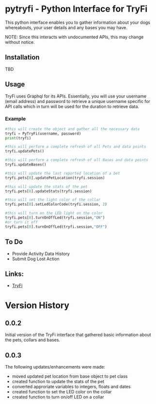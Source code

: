 # pytryfi - Python Interface for TryFi
This python interface enables you to gather information about your dogs whereabouts, your user details and any bases you may have.

NOTE: Since this interacts with undocumented APIs, this may change without notice.

## Installation
TBD

## Usage
TryFi uses Graphql for its APIs. Essentially, you will use your username (email address) and password to retrieve a unique username specific for API calls which in turn will be used for the duration to retrieve data.

### Example
```python
#this will create the object and gather all the necessary data
tryfi = PyTryFi(username, password)
print(tryfi)

#this will perform a complete refresh of all Pets and data points
tryfi.updatePets()

#this will perform a complete refresh of all Bases and data points
tryfi.updateBases()

#this will update the last reported location of a bet
tryfi.pets[0].updatePetLocation(tryfi.session)

#this will update the stats of the pet 
tryfi.pets[0].updateStats(tryfi.session)

#this will set the light color of the collar
tryfi.pets[0].setLedColorCode(tryfi.session, 2)

#this will turn on the LED light on the color
tryfi.pets[0].turnOnOffLed(tryfi.session,"ON")
#or turn it off
tryfi.pets[0].turnOnOffLed(tryfi.session,"OFF")
```

## To Do
* Provide Activity Data History
* Submit Dog Lost Action

## Links:
* [TryFi](https://tryfi.com/)

# Version History
## 0.0.2
Initial version of the TryFi interface that gathered basic information about the pets, collars and bases.

## 0.0.3
The following updates/enhancements were made:
* moved updated pet location from base object to pet class
* created function to update the stats of the pet
* converted approriate variables to integers, floats and dates
* created function to set the LED color on the collar
* created function to turn on/off LED on a collar